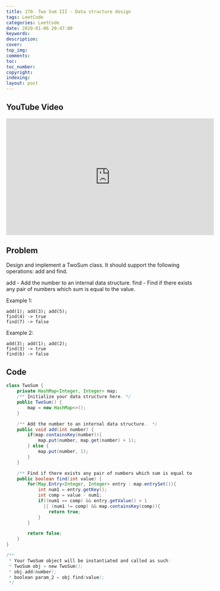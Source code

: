 ```yaml
---
title: 170. Two Sum III - Data structure design
tags: LeetCode
categories: LeetCode
date: 2020-01-06 20:47:00
keywords:
description:
cover:
top_img:
comments:
toc:
toc_number:
copyright:
indexing:
layout: post
---
```


## YouTube Video

<iframe width="560" height="315" src="https://www.youtube.com/embed/BKL4fTaIbRw" frameborder="0" allow="accelerometer; autoplay; encrypted-media; gyroscope; picture-in-picture" allowfullscreen></iframe>

## Problem

Design and implement a TwoSum class. It should support the following operations: add and find.

add - Add the number to an internal data structure.
find - Find if there exists any pair of numbers which sum is equal to the value.

Example 1:

```
add(1); add(3); add(5);
find(4) -> true
find(7) -> false
```

Example 2:

```
add(3); add(1); add(2);
find(3) -> true
find(6) -> false
```

## Code

```java
class TwoSum {
    private HashMap<Integer, Integer> map;
    /** Initialize your data structure here. */
    public TwoSum() {
        map = new HashMap<>();
    }

    /** Add the number to an internal data structure.. */
    public void add(int number) {
        if(map.containsKey(number)){
            map.put(number, map.get(number) + 1);
        } else {
            map.put(number, 1);
        }
    }

    /** Find if there exists any pair of numbers which sum is equal to the value. */
    public boolean find(int value) {
        for(Map.Entry<Integer, Integer> entry : map.entrySet()){
            int num1 = entry.getKey();
            int comp = value - num1;
            if((num1 == comp) && entry.getValue() > 1
              || (num1 != comp) && map.containsKey(comp)){
                return true;
            }
        }

        return false;
    }
}

/**
 * Your TwoSum object will be instantiated and called as such:
 * TwoSum obj = new TwoSum();
 * obj.add(number);
 * boolean param_2 = obj.find(value);
 */
```
